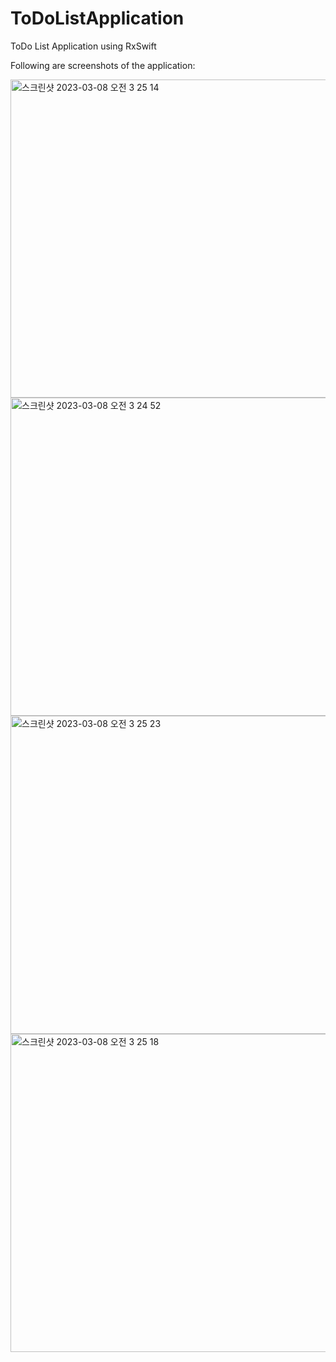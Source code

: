 # ToDoListApplication
ToDo List Application using RxSwift


Following are screenshots of the application:

<img width="509" alt="스크린샷 2023-03-08 오전 3 25 14" src="https://user-images.githubusercontent.com/81296575/223515759-e090646a-c9d3-4730-a899-616d24672525.png">
<img width="509" alt="스크린샷 2023-03-08 오전 3 24 52" src="https://user-images.githubusercontent.com/81296575/223515769-2fd1cc80-d3ed-4d31-9dda-a1f3ca52ecb0.png">

<img width="509" alt="스크린샷 2023-03-08 오전 3 25 23" src="https://user-images.githubusercontent.com/81296575/223515779-5502ffe1-d58a-4993-984d-bc93b3b52722.png">
<img width="509" alt="스크린샷 2023-03-08 오전 3 25 18" src="https://user-images.githubusercontent.com/81296575/223515735-4b78ca76-4902-4a5a-baf3-4e722f995338.png">
